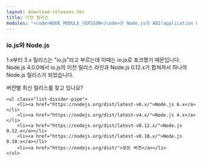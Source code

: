 ```yaml
---
layout: download-releases.hbs
title: 이전 릴리스
modules: "<code>NODE_MODULE_VERSION</code>은 Node.js의 ABI(application binary interface) 버전 번호를 가리키고 이 버전은 어떤 버전의 Node.js가 C++ 애드온 바이너리를 컴파일해서 다시 컴파일하지 않아도 불러올 수 있는지 결정하는데 사용합니다. 예전 버전에서는 hex 값으로 저장되었지만 지금은 정수를 사용하고 있습니다."
---
```


<!--
### io.js &amp; Node.js
Releases 1.x through 3.x were called "io.js" as they were part of the io.js fork. As of Node.js 4.0.0 the former release lines of io.js converged with Node.js 0.12.x into unified Node.js releases.
-->
### io.js와 Node.js
1.x부터 3.x 릴리스는 "io.js"라고 부르는데 이때는 io.js로 포크했기 때문입니다.
Node.js 4.0.0에서 io.js의 이전 릴리스 라인과 Node.js 0.12.x가 합쳐져서
하나의 Node.js 릴리스가 되었습니다.

<!--
<div class="highlight-box">
    Looking for latest release of a version branch?

    <ul class="list-divider-pipe">
        <li><a href="https://nodejs.org/dist/latest-v8.x/">Node.js 8.x</a></li>
        <li><a href="https://nodejs.org/dist/latest-v6.x/">Node.js 6.x</a></li>
        <li><a href="https://nodejs.org/dist/latest-v4.x/">Node.js 4.x</a></li>
        <li><a href="https://nodejs.org/dist/latest-v0.12.x/">Node.js 0.12.x</a></li>
        <li><a href="https://nodejs.org/dist/latest-v0.10.x/">Node.js 0.10.x</a></li>
        <li><a href="https://nodejs.org/dist/">all versions</a></li>
    </ul>
</div>
-->
<div class="highlight-box">
    버전별 최신 릴리스를 찾고 있나요?

    <ul class="list-divider-pipe">
        <li><a href="https://nodejs.org/dist/latest-v6.x/">Node.js 6.x</a></li>
        <li><a href="https://nodejs.org/dist/latest-v4.x/">Node.js 4.x</a></li>
        <li><a href="https://nodejs.org/dist/latest-v0.12.x/">Node.js 0.12.x</a></li>
        <li><a href="https://nodejs.org/dist/latest-v0.10.x/">Node.js 0.10.x</a></li>
        <li><a href="https://nodejs.org/dist/">모든 버전</a></li>
    </ul>
</div>
